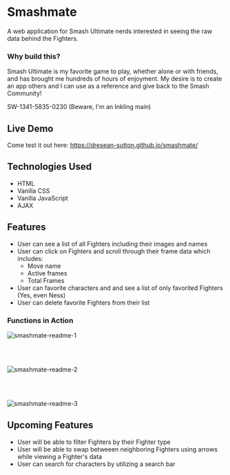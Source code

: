 # Smashmate

A web application for Smash Ultimate nerds interested in seeing the raw data behind the Fighters.

### Why build this?

Smash Ultimate is my favorite game to play, whether alone or with friends, and has brought me hundreds of hours of enjoyment. My desire is to create an app others and I can use as a reference and give back to the Smash Community! 

SW-1341-5835-0230 (Beware, I'm an Inkling main)

## Live Demo

Come test it out here: https://dresean-sutton.github.io/smashmate/

## Technologies Used

- HTML
- Vanilla CSS
- Vanilla JavaScript
- AJAX

## Features

- User can see a list of all Fighters including their images and names
- User can click on Fighters and scroll through their frame data which includes:
  - Move name
  - Active frames
  - Total Frames
- User can favorite characters and and see a list of only favorited Fighters (Yes, even Ness)
- User can delete favorite Fighters from their list

### Functions in Action

![smashmate-readme-1](https://user-images.githubusercontent.com/90172283/166292914-bf947d6f-64d2-4e3d-8504-cd377bd5b523.gif)

</br>
</br>

![smashmate-readme-2](https://user-images.githubusercontent.com/90172283/166292940-26501919-c146-4452-8168-2317d9249020.gif)

</br>
</br>

![smashmate-readme-3](https://user-images.githubusercontent.com/90172283/166293062-30f93883-105b-4e05-8dfa-3f48cbb65c17.gif)


## Upcoming Features

- User will be able to filter Fighters by their Fighter type
- User will be able to swap betweeen neighboring Fighters using arrows while viewing a Fighter's data
- User can search for characters by utilizing a search bar
